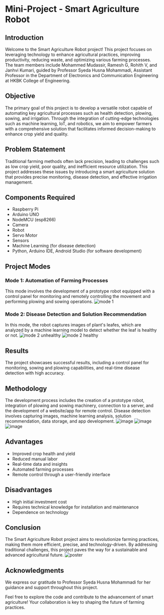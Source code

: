 # Mini-Project - Smart Agriculture Robot

## Introduction

Welcome to the Smart Agriculture Robot project! This project focuses on leveraging technology to enhance agricultural practices, improving productivity, reducing waste, and optimizing various farming processes. The team members include Mohammed Mudassir, Ramesh G, Rohith V, and Janhvi Kumari, guided by Professor Syeda Husna Mohammadi, Assistant Professor in the Department of Electronics and Communication Engineering at HKBK College of Engineering.

## Objective

The primary goal of this project is to develop a versatile robot capable of automating key agricultural processes such as health detection, plowing, sowing, and irrigation. Through the integration of cutting-edge technologies such as machine learning, IoT, and robotics, we aim to empower farmers with a comprehensive solution that facilitates informed decision-making to enhance crop yield and quality.

## Problem Statement

Traditional farming methods often lack precision, leading to challenges such as low crop yield, poor quality, and inefficient resource utilization. This project addresses these issues by introducing a smart agriculture solution that provides precise monitoring, disease detection, and effective irrigation management.

## Components Required

- Raspberry Pi
- Arduino UNO
- NodeMCU (esp8266)
- Camera
- Robot
- Servo Motor
- Sensors
- Machine Learning (for disease detection)
- Python, Arduino IDE, Android Studio (for software development)

## Project Modes

### Mode 1: Automation of Farming Processes

This mode involves the development of a prototype robot equipped with a control panel for monitoring and remotely controlling the movement and performing plowing and sowing operations.
![mode 1](https://github.com/Chaotic-VRBlue/Mini-Project/assets/115022149/82ffea8f-32fd-4f9d-b4e8-68107e8b9617)

### Mode 2: Disease Detection and Solution Recommendation

In this mode, the robot captures images of plant's leafes, which are analyzed by a machine learning model to detect whether the leaf is healthy or not.
![mode 2 unhealthy](https://github.com/Chaotic-VRBlue/Mini-Project/assets/115022149/dca2a3e3-e73a-4f32-af21-4533692a2786)
![mode 2 healthy](https://github.com/Chaotic-VRBlue/Mini-Project/assets/115022149/b90dd40c-1171-4078-aa7e-6ba34b0595da)

## Results

The project showcases successful results, including a control panel for monitoring, sowing and plowing capabilities, and real-time disease detection with high accuracy.

## Methodology

The development process includes the creation of a prototype robot, integration of plowing and sowing machinery, connection to a server, and the development of a website/app for remote control. Disease detection involves capturing images, machine learning analysis, solution recommendation, data storage, and app development.
![image](https://github.com/Chaotic-VRBlue/Mini-Project/assets/115022149/428dd766-b180-4e7f-8848-c9d1faac9550)
![image](https://github.com/Chaotic-VRBlue/Mini-Project/assets/115022149/4e0c2cee-ec9d-4d3e-a88d-8e41a7d3cedb)
![image](https://github.com/Chaotic-VRBlue/Mini-Project/assets/115022149/0c6fb9a5-ef3c-4711-aed7-52354a046dea)

## Advantages

- Improved crop health and yield
- Reduced manual labor
- Real-time data and insights
- Automated farming processes
- Remote control through a user-friendly interface

## Disadvantages

- High initial investment cost
- Requires technical knowledge for installation and maintenance
- Dependence on technology

## Conclusion

The Smart Agriculture Robot project aims to revolutionize farming practices, making them more efficient, precise, and technology-driven. By addressing traditional challenges, this project paves the way for a sustainable and advanced agricultural future.
![poster](https://github.com/Chaotic-VRBlue/Mini-Project/assets/115022149/63813366-4f68-4355-a520-8f38c2c60edb)

## Acknowledgments

We express our gratitude to Professor Syeda Husna Mohammadi for her guidance and support throughout this project.

Feel free to explore the code and contribute to the advancement of smart agriculture! Your collaboration is key to shaping the future of farming practices.
